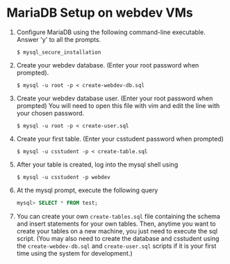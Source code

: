 # MariaDB Setup on webdev VMs
1. Configure MariaDB using the following command-line executable. Answer 'y' to all the prompts.

    ```
    $ mysql_secure_installation
    ```

2. Create your webdev database. (Enter your root password when prompted).

    ```
    $ mysql -u root -p < create-webdev-db.sql
    ```
    

3. Create your webdev database user. (Enter your root password when prompted)
    You will need to open this file with vim and edit the line with your chosen password.

    ```
    $ mysql -u root -p < create-user.sql
    ```

4. Create your first table. (Enter your csstudent password when prompted)
   
    ```
    $ mysql -u csstudent -p < create-table.sql
    ```
    
5. After your table is created, log into the mysql shell using

    ```
    $ mysql -u csstudent -p webdev
    ```

6. At the mysql prompt, execute the following query

    ```sql
    mysql> SELECT * FROM test;
    ```

7. You can create your own `create-tables.sql` file containing the schema and insert statements for your own tables.
    Then, anytime you want to create your tables on a new machine, you just need to execute the sql script. (You may
    also need to create the database and csstudent using the `create-webdev-db.sql` and `create-user.sql` scripts
    if it is your first time using the system for development.)
